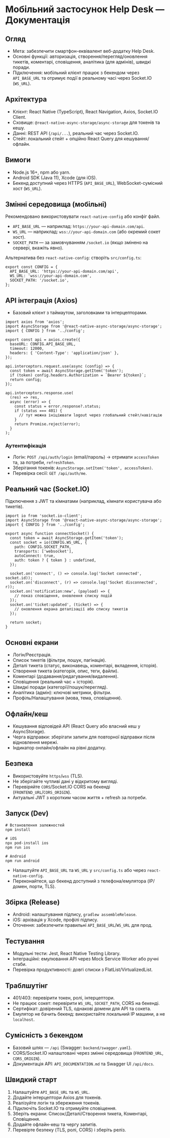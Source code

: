 # Мобільний застосунок Help Desk — Документація

## Огляд
- Мета: забезпечити смартфон-еквівалент веб-додатку Help Desk.
- Основні функції: авторизація, створення/перегляд/оновлення тикетів, коментарі, сповіщення, аналітика (для адмінів), швидкі поради.
- Підключення: мобільний клієнт працює з бекендом через `API_BASE_URL` та отримує події в реальному часі через Socket.IO (`WS_URL`).

## Архітектура
- Клієнт: React Native (TypeScript), React Navigation, Axios, Socket.IO Client.
- Сховище: `@react-native-async-storage/async-storage` для токенів та кешу.
- Данні: REST API (`/api/...`), реальний час через Socket.IO.
- Стейт: локальний стейт + опційно React Query для кешування/офлайн.

## Вимоги
- Node.js 16+, npm або yarn.
- Android SDK (Java 11), Xcode (для iOS).
- Бекенд доступний через HTTPS (`API_BASE_URL`), WebSocket-сумісний хост (`WS_URL`).

## Змінні середовища (мобільні)
Рекомендовано використовувати `react-native-config` або конфіг файл.
- `API_BASE_URL` — наприклад: `https://your-api-domain.com/api`.
- `WS_URL` — наприклад: `wss://your-api-domain.com` (або окремий сокет хост).
- `SOCKET_PATH` — за замовчуванням `/socket.io` (якщо змінено на сервері, вкажіть явно).

Альтернатива без `react-native-config`: створіть `src/config.ts`:
```
export const CONFIG = {
  API_BASE_URL: 'https://your-api-domain.com/api',
  WS_URL: 'wss://your-api-domain.com',
  SOCKET_PATH: '/socket.io',
};
```

## API інтеграція (Axios)
- Базовий клієнт з таймаутом, заголовками та інтерцепторами.
```
import axios from 'axios';
import AsyncStorage from '@react-native-async-storage/async-storage';
import { CONFIG } from '../config';

export const api = axios.create({
  baseURL: CONFIG.API_BASE_URL,
  timeout: 12000,
  headers: { 'Content-Type': 'application/json' },
});

api.interceptors.request.use(async (config) => {
  const token = await AsyncStorage.getItem('token');
  if (token) config.headers.Authorization = `Bearer ${token}`;
  return config;
});

api.interceptors.response.use(
  (res) => res,
  async (error) => {
    const status = error.response?.status;
    if (status === 401) {
      // тут можна ініціювати logout через глобальний стейт/навігацію
    }
    return Promise.reject(error);
  }
);
```

### Аутентифікація
- Логін: `POST /api/auth/login` (email/пароль) → отримати `accessToken` та, за потреби, `refreshToken`.
- Зберігання токенів: `AsyncStorage.setItem('token', accessToken)`.
- Перевірка сесії: `GET /api/auth/me`.

## Реальний час (Socket.IO)
Підключення з JWT та кімнатами (наприклад, кімнати користувача або тикетів).
```
import io from 'socket.io-client';
import AsyncStorage from '@react-native-async-storage/async-storage';
import { CONFIG } from '../config';

export async function connectSocket() {
  const token = await AsyncStorage.getItem('token');
  const socket = io(CONFIG.WS_URL, {
    path: CONFIG.SOCKET_PATH,
    transports: ['websocket'],
    autoConnect: true,
    auth: token ? { token } : undefined,
  });

  socket.on('connect', () => console.log('Socket connected', socket.id));
  socket.on('disconnect', (r) => console.log('Socket disconnected', r));
  socket.on('notification:new', (payload) => {
    // показ сповіщення, оновлення списку подій
  });
  socket.on('ticket:updated', (ticket) => {
    // оновлення екрана деталізації або списку тикетів
  });

  return socket;
}
```

## Основні екрани
- Логін/Реєстрація.
- Список тикетів (фільтри, пошук, пагінація).
- Деталі тикета (статус, виконавець, коментарі, вкладення, історія).
- Створення тикета (категорія, опис, теги, файли).
- Коментарі (додавання/редагування/видалення).
- Сповіщення (реальний час + історія).
- Швидкі поради (категорії/пошук/перегляд).
- Аналітика (адмін): ключові метрики, фільтри.
- Профіль/Налаштування (мова, тема, сповіщення).

## Офлайн/кеш
- Кешування відповідей API (React Query або власний кеш у AsyncStorage).
- Черга відправки: зберігати запити для повторної відправки після відновлення мережі.
- Індикатор онлайн/офлайн на рівні додатку.

## Безпека
- Використовуйте `https`/`wss` (TLS).
- Не зберігайте чутливі дані у відкритому вигляді.
- Перевіряйте `CORS`/Socket.IO CORS на бекенді (`FRONTEND_URL`/`CORS_ORIGIN`).
- Актуальні JWT з коротким часом життя + refresh за потреби.

## Запуск (Dev)
```
# Встановлення залежностей
npm install

# iOS
npx pod-install ios
npm run ios

# Android
npm run android
```
- Налаштуйте `API_BASE_URL` та `WS_URL` у `src/config.ts` або через `react-native-config`.
- Переконайтеся, що бекенд доступний з телефона/емулятора (IP/домен, порти, TLS).

## Збірка (Release)
- Android: налаштування підпису, `gradlew assembleRelease`.
- iOS: архівація у Xcode, профілі підпису.
- Оточення: забезпечити правильні `API_BASE_URL`/`WS_URL` для прод.

## Тестування
- Модульні тести: Jest, React Native Testing Library.
- Інтеграційні: емулювання API через Mock Service Worker або ручні стаби.
- Перевірка продуктивності: довгі списки з FlatList/VirtualizedList.

## Траблшутінг
- 401/403: перевірити токен, ролі, інтерцептори.
- Не працює сокет: перевірити `WS_URL`, `SOCKET_PATH`, CORS на бекенді.
- Сертифікат: довірений TLS, однакові домени для API та сокета.
- Емулятор не бачить бекенд: використайте локальний IP машини, а не `localhost`.

## Сумісність з бекендом
- Базовий шлях — `/api` (Swagger: `backend/swagger.yaml`).
- CORS/Socket.IO налаштовані через змінні середовища (`FRONTEND_URL`, `CORS_ORIGIN`).
- Документація API: `API_DOCUMENTATION.md` та Swagger UI `/api/docs`.

## Швидкий старт
1. Налаштуйте `API_BASE_URL` та `WS_URL`.
2. Додайте інтерцептори Axios для токенів.
3. Реалізуйте логін та збереження токенів.
4. Підключіть Socket.IO та отримуйте сповіщення.
5. Зберіть екрани: Список/Деталі/Створення тикета, Коментарі, Сповіщення.
6. Додайте офлайн-кеш та чергу запитів.
7. Перевірте безпеку (TLS, ролі, CORS) і зберіть реліз.